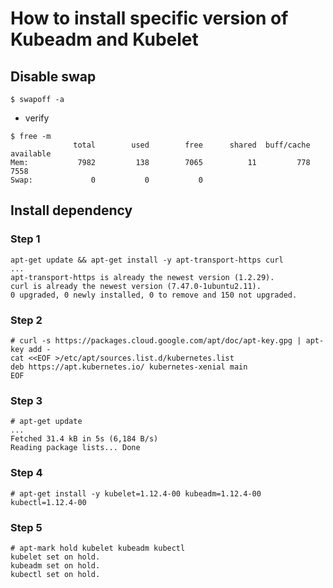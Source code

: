 # How to install specific version of Kubeadm and Kubelet

## Disable swap

```
$ swapoff -a
```

- verify
```
$ free -m
              total        used        free      shared  buff/cache   available
Mem:           7982         138        7065          11         778        7558
Swap:             0           0           0
```

## Install dependency

### Step 1
```
apt-get update && apt-get install -y apt-transport-https curl
...
apt-transport-https is already the newest version (1.2.29).
curl is already the newest version (7.47.0-1ubuntu2.11).
0 upgraded, 0 newly installed, 0 to remove and 150 not upgraded.
```

### Step 2
```
# curl -s https://packages.cloud.google.com/apt/doc/apt-key.gpg | apt-key add -
cat <<EOF >/etc/apt/sources.list.d/kubernetes.list
deb https://apt.kubernetes.io/ kubernetes-xenial main
EOF
```

### Step 3
```
# apt-get update
...
Fetched 31.4 kB in 5s (6,184 B/s)
Reading package lists... Done
```

### Step 4
```
# apt-get install -y kubelet=1.12.4-00 kubeadm=1.12.4-00 kubectl=1.12.4-00
```

### Step 5
```
# apt-mark hold kubelet kubeadm kubectl
kubelet set on hold.
kubeadm set on hold.
kubectl set on hold.
```

